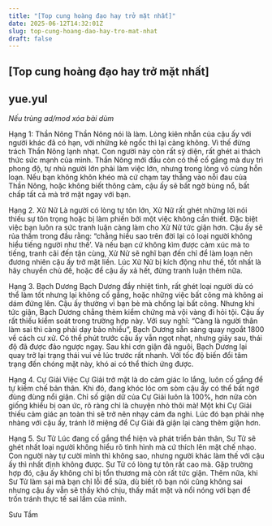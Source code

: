 ```yaml
---
title: "[Top cung hoàng đạo hay trở mặt nhất]"
date: 2025-06-12T14:32:01Z
slug: top-cung-hoang-dao-hay-tro-mat-nhat
draft: false
---
```


## [Top cung hoàng đạo hay trở mặt nhất]

## yue.yul

*Nếu trùng ad/mod xóa bài dùm*
 
Hạng 1: Thần Nông
Thần Nông nói là làm. Lòng kiên nhẫn của cậu ấy với người khác đã có hạn, với những kẻ ngốc thì lại càng không. Vì thế đừng trách Thần Nông lạnh nhạt. Con người này còn rất sỹ diện, rất ghét ai thách thức sức mạnh của mình. Thần Nông mới đầu còn có thể cố gắng mà duy trì phong độ, tự nhủ người lớn phải làm việc lớn, nhưng trong lòng vô cùng hỗn loạn. Nếu bạn không khôn khéo mà cứ chạm tay thẳng vào nỗi đau của Thần Nông, hoặc không biết thông cảm, cậu ấy sẽ bất ngờ bùng nổ, bất chấp tất cả mà trở mặt ngay với bạn.
 
Hạng 2. Xử Nữ
Là người có lòng tự tôn lớn, Xử Nữ rất ghét những lời nói thiếu sự tôn trọng hoặc bị làm phiền bởi một việc không cần thiết. Đặc biệt việc bạn luôn ra sức tranh luận càng làm cho Xử Nử tức giận hơn. Cậu ấy sẽ rủa thầm trong đầu rằng: “chẳng hiểu sao trên đời lại có loại người không hiểu tiếng người như thế’. Và nếu bạn cứ không kìm được cảm xúc mà to tiếng, tranh cãi đến tận cùng, Xử Nử sẽ nghĩ bạn đến chỉ để làm loạn nên đương nhiên cậu ấy trở mặt liền. Lúc Xử Nử bị kích động như thế, tốt nhất là hãy chuyển chủ đề, hoặc để cậu ấy xả hết, đừng tranh luận thêm nữa.
 
Hạng 3. Bạch Dương
Bạch Dương đầy nhiệt tình, rất ghét loại người dù có thể làm tốt nhưng lại không cố gắng, hoặc những việc bất công mà không ai dám đứng lên. Cậu ấy thường vì bạn bè mà chống lại bất công. Nhưng khi tức giận, Bạch Dương chẳng thèm kiểm chứng mà vội vàng đi hỏi tội. Cậu ấy rất thiếu kiểm soát trong trường hợp này. Với suy nghĩ: “Càng là người thân làm sai thì càng phải dạy bảo nhiều”, Bạch Dương sẵn sàng quay ngoắt 1800 về cách cư xử. Có thể phút trước cậu ấy vẫn ngọt nhạt, nhưng giây sau, thái độ đã được đảo ngược ngay. Sau khi cơn giận đã nguôi, Bạch Dương lại quay trở lại trạng thái vui vẻ lúc trước rất nhanh. Với tốc độ biến đổi tâm trạng đến chóng mặt này, khó ai có thể thích ứng được. 
 
Hạng 4. Cự Giải
Việc Cự Giải trở mặt là do cảm giác lo lắng, luôn cố gắng để tự kiềm chế bản thân. Khi đó, đang khóc lóc om sòm cậu ấy có thể bất ngờ đùng đùng nổi giận. Chỉ số giận dữ của Cự Giải luôn là 100%, hơn nữa còn giống khiểu bị oan ức, rõ ràng chỉ là chuyện nhỏ thôi mà! Một khi Cự Giải thiếu cảm giác an toàn thì sẽ trở nên nhạy cảm đa nghi. Lúc đó bạn phải nhẹ nhàng với cậu ấy, tránh lỡ miệng để Cự Giải đã giận lại càng thêm giận hơn.
 
Hạng 5. Sư Tử
Lúc đang cố gắng thể hiện và phát triển bản thân, Sư Tử sẽ ghét nhất loại người không hiểu rõ tình hình mà cứ thích lên mặt chế nhạo. Con người này tự cười mình thì không sao, nhưng người khác làm thế với cậu ấy thì nhất định không được. Sư Tử có lòng tự tôn rất cao mà. Gặp trường hợp đó, cậu ấy không chỉ bị tổn thương mà còn rất tức giận. Thêm nữa, khi Sư Tử làm sai mà bạn chỉ lỗi để sửa, dù biết rõ bạn nói cũng không sai nhưng cậu ấy vẫn sẽ thấy khó chịu, thấy mất mặt và nổi nóng với bạn để trốn tránh thực tế sai lầm của mình.
 
Sưu Tầm